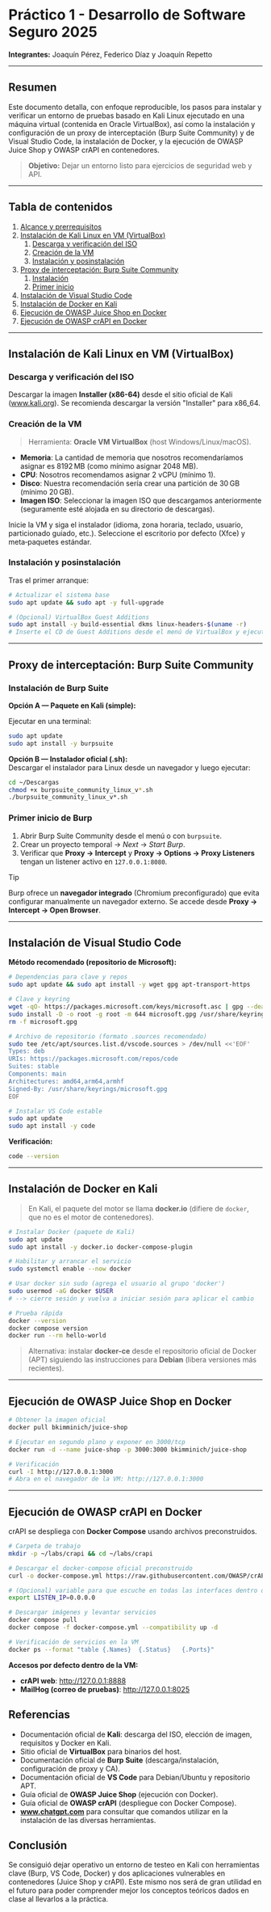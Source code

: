 # Práctico 1 - Desarrollo de Software Seguro 2025

**Integrantes:** Joaquín Pérez, Federico Díaz y Joaquín Repetto  

---

## Resumen

Este documento detalla, con enfoque reproducible, los pasos para instalar y verificar un entorno de pruebas basado en Kali Linux ejecutado en una máquina virtual (contenida en Oracle VirtualBox), así como la instalación y configuración de un proxy de interceptación (Burp Suite Community) y de Visual Studio Code, la instalación de Docker, y la ejecución de OWASP Juice Shop y OWASP crAPI en contenedores.

> **Objetivo:** Dejar un entorno listo para ejercicios de seguridad web y API.

---

## Tabla de contenidos

1. [Alcance y prerrequisitos](#alcance-y-prerrequisitos)  
2. [Instalación de Kali Linux en VM (VirtualBox)](#instalación-de-kali-linux-en-vm-virtualbox)  
   1. [Descarga y verificación del ISO](#descarga-y-verificación-del-iso)  
   2. [Creación de la VM](#creación-de-la-vm)  
   3. [Instalación y posinstalación](#instalación-y-posinstalación)  
3. [Proxy de interceptación: Burp Suite Community](#proxy-de-interceptación-burp-suite-community)  
   1. [Instalación](#instalación-de-burp-suite)  
   2. [Primer inicio](#primer-inicio-de-burp)  
4. [Instalación de Visual Studio Code](#instalación-de-visual-studio-code)  
5. [Instalación de Docker en Kali](#instalación-de-docker-en-kali)  
6. [Ejecución de OWASP Juice Shop en Docker](#ejecución-de-owasp-juice-shop-en-docker)  
7. [Ejecución de OWASP crAPI en Docker](#ejecución-de-owasp-crapi-en-docker)  

---

## Instalación de Kali Linux en VM (VirtualBox)

### Descarga y verificación del ISO

Descargar la imagen **Installer (x86-64)** desde el sitio oficial de Kali (www.kali.org). Se recomienda descargar la versión "Installer" para x86_64.

### Creación de la VM

> Herramienta: **Oracle VM VirtualBox** (host Windows/Linux/macOS).

- **Memoria**: La cantidad de memoria que nosotros recomendaríamos asignar es 8192 MB (como mínimo asignar 2048 MB).  
- **CPU**: Nosotros recomendamos asignar 2 vCPU (mínimo 1).  
- **Disco**: Nuestra recomendación sería crear una partición de 30 GB (mínimo 20 GB).  
- **Imagen ISO**: Seleccionar la imagen ISO que descargamos anteriormente (seguramente esté alojada en su directorio de descargas).

Inicie la VM y siga el instalador (idioma, zona horaria, teclado, usuario, particionado guiado, etc.). Seleccione el escritorio por defecto (Xfce) y meta‑paquetes estándar.

### Instalación y posinstalación

Tras el primer arranque:

```bash
# Actualizar el sistema base
sudo apt update && sudo apt -y full-upgrade

# (Opcional) VirtualBox Guest Additions
sudo apt install -y build-essential dkms linux-headers-$(uname -r)
# Inserte el CD de Guest Additions desde el menú de VirtualBox y ejecute el instalador
```

---

## Proxy de interceptación: Burp Suite Community

### Instalación de Burp Suite

**Opción A — Paquete en Kali (simple):**

Ejecutar en una terminal:

```bash
sudo apt update
sudo apt install -y burpsuite
```

**Opción B — Instalador oficial (.sh):**  
Descargar el instalador para Linux desde un navegador y luego ejecutar:

```bash
cd ~/Descargas
chmod +x burpsuite_community_linux_v*.sh
./burpsuite_community_linux_v*.sh
```

### Primer inicio de Burp

1. Abrir Burp Suite Community desde el menú o con `burpsuite`.  
2. Crear un proyecto temporal → *Next* → *Start Burp*.  
3. Verificar que **Proxy → Intercept** y **Proxy → Options → Proxy Listeners** tengan un listener activo en `127.0.0.1:8080`.

> [!TIP]
> Burp ofrece un **navegador integrado** (Chromium preconfigurado) que evita configurar manualmente un navegador externo. Se accede desde **Proxy → Intercept → Open Browser**.

---

## Instalación de Visual Studio Code

**Método recomendado (repositorio de Microsoft):**

```bash
# Dependencias para clave y repos
sudo apt update && sudo apt install -y wget gpg apt-transport-https

# Clave y keyring
wget -qO- https://packages.microsoft.com/keys/microsoft.asc | gpg --dearmor > microsoft.gpg
sudo install -D -o root -g root -m 644 microsoft.gpg /usr/share/keyrings/microsoft.gpg
rm -f microsoft.gpg

# Archivo de repositorio (formato .sources recomendado)
sudo tee /etc/apt/sources.list.d/vscode.sources > /dev/null <<'EOF'
Types: deb
URIs: https://packages.microsoft.com/repos/code
Suites: stable
Components: main
Architectures: amd64,arm64,armhf
Signed-By: /usr/share/keyrings/microsoft.gpg
EOF

# Instalar VS Code estable
sudo apt update
sudo apt install -y code
```

**Verificación:**

```bash
code --version
```

---

## Instalación de Docker en Kali

> En Kali, el paquete del motor se llama **docker.io** (difiere de `docker`, que no es el motor de contenedores).

```bash
# Instalar Docker (paquete de Kali)
sudo apt update
sudo apt install -y docker.io docker-compose-plugin

# Habilitar y arrancar el servicio
sudo systemctl enable --now docker

# Usar docker sin sudo (agrega el usuario al grupo 'docker')
sudo usermod -aG docker $USER
# --> cierre sesión y vuelva a iniciar sesión para aplicar el cambio

# Prueba rápida
docker --version
docker compose version
docker run --rm hello-world
```

> Alternativa: instalar **docker-ce** desde el repositorio oficial de Docker (APT) siguiendo las instrucciones para **Debian** (libera versiones más recientes).

---

## Ejecución de OWASP Juice Shop en Docker

```bash
# Obtener la imagen oficial
docker pull bkimminich/juice-shop

# Ejecutar en segundo plano y exponer en 3000/tcp
docker run -d --name juice-shop -p 3000:3000 bkimminich/juice-shop

# Verificación
curl -I http://127.0.0.1:3000
# Abra en el navegador de la VM: http://127.0.0.1:3000
```

---

## Ejecución de OWASP crAPI en Docker

crAPI se despliega con **Docker Compose** usando archivos preconstruidos.

```bash
# Carpeta de trabajo
mkdir -p ~/labs/crapi && cd ~/labs/crapi

# Descargar el docker-compose oficial preconstruido
curl -o docker-compose.yml https://raw.githubusercontent.com/OWASP/crAPI/main/deploy/docker/docker-compose.yml

# (Opcional) variable para que escuche en todas las interfaces dentro de la VM
export LISTEN_IP=0.0.0.0

# Descargar imágenes y levantar servicios
docker compose pull
docker compose -f docker-compose.yml --compatibility up -d

# Verificación de servicios en la VM
docker ps --format "table {.Names}	{.Status}	{.Ports}"
```

**Accesos por defecto dentro de la VM:**  
- **crAPI web**: http://127.0.0.1:8888  
- **MailHog (correo de pruebas)**: http://127.0.0.1:8025

## Referencias

- Documentación oficial de **Kali**: descarga del ISO, elección de imagen, requisitos y Docker en Kali.
- Sitio oficial de **VirtualBox** para binarios del host.
- Documentación oficial de **Burp Suite** (descarga/instalación, configuración de proxy y CA).  
- Documentación oficial de **VS Code** para Debian/Ubuntu y repositorio APT.  
- Guía oficial de **OWASP Juice Shop** (ejecución con Docker).  
- Guía oficial de **OWASP crAPI** (despliegue con Docker Compose).
- **www.chatgpt.com** para consultar que comandos utilizar en la instalación de las diversas herramientas.

## Conclusión

Se consiguió dejar operativo un entorno de testeo en Kali con herramientas clave (Burp, VS Code, Docker) y dos aplicaciones vulnerables en contenedores (Juice Shop y crAPI). Este mismo nos será de gran utilidad en el futuro para poder comprender mejor los conceptos teóricos dados en clase al llevarlos a la práctica.
